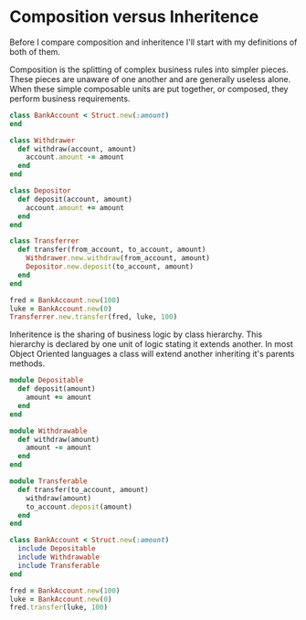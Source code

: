 # Composition versus Inheritence

Before I compare composition and inheritence I'll start with my definitions
of both of them.

Composition is the splitting of complex business rules into simpler pieces.
These pieces are unaware of one another and are generally useless alone. When
these simple composable units are put together, or composed, they perform
business requirements.

``` ruby
class BankAccount < Struct.new(:amount)
end

class Withdrawer
  def withdraw(account, amount)
    account.amount -= amount
  end
end

class Depositor
  def deposit(account, amount)
    account.amount += amount
  end
end

class Transferrer
  def transfer(from_account, to_account, amount)
    Withdrawer.new.withdraw(from_account, amount)
    Depositor.new.deposit(to_account, amount)
  end
end

fred = BankAccount.new(100)
luke = BankAccount.new(0)
Transferrer.new.transfer(fred, luke, 100)
```

Inheritence is the sharing of business logic by class hierarchy. This hierarchy
is declared by one unit of logic stating it extends another. In most Object
Oriented languages a class will extend another inheriting it's parents methods.

``` ruby
module Depositable
  def deposit(amount)
    amount += amount
  end
end

module Withdrawable
  def withdraw(amount)
    amount -= amount
  end
end

module Transferable
  def transfer(to_account, amount)
    withdraw(amount)
    to_account.deposit(amount)
  end
end

class BankAccount < Struct.new(:amount)
  include Depositable
  include Withdrawable
  include Transferable
end

fred = BankAccount.new(100)
luke = BankAccount.new(0)
fred.transfer(luke, 100)
```
